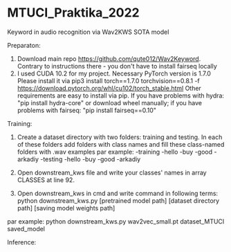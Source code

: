 # MTUCI_Praktika_2022
Keyword in audio recognition via Wav2KWS SOTA model


Preparaton:
1. Download main repo https://github.com/qute012/Wav2Keyword. Contrary to instructions there - you don't have to install fairseq locally
2. I used CUDA 10.2 for my project. Necessary PyTorch version is 1.7.0 Please install it via
pip3 install torch==1.7.0 torchvision==0.8.1 -f https://download.pytorch.org/whl/cu102/torch_stable.html
Other requirements are easy to install via pip. If you have problems with hydra: "pip install hydra-core" or download wheel manually; if you have problems with fairseq: "pip install fairseq==0.10"


Training:
1. Create a dataset directory with two folders: training and testing. In each of these folders add folders with class names and fill these class-named folders with .wav examples
par example:
-training
 -hello
 -buy
 -good
 -arkadiy
-testing
 -hello
 -buy
 -good
 -arkadiy
 
 2. Open downstream_kws file and write your classes' names in array CLASSES at line 92.
 3. Open downstream_kws in cmd and write command in following terms:
 python downstream_kws.py [pretrained model path] [dataset directory path] [saving model weights path]
 
 par example:
 python downstream_kws.py wav2vec_small.pt dataset_MTUCI saved_model
 
 
 Inference:
 
